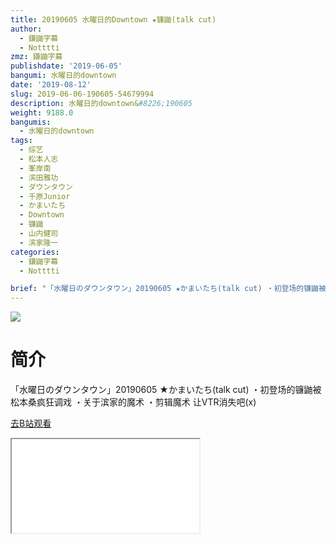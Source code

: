 ```yaml
---
title: 20190605 水曜日的Downtown ★镰鼬(talk cut)
author:
  - 鎌鼬字幕
  - Notttti
zmz: 鎌鼬字幕
publishdate: '2019-06-05'
bangumi: 水曜日的downtown
date: '2019-08-12'
slug: 2019-06-06-190605-54679994
description: 水曜日的downtown&#8226;190605
weight: 9188.0
bangumis:
  - 水曜日的downtown
tags:
  - 综艺
  - 松本人志
  - 峯岸南
  - 滨田雅功
  - ダウンタウン
  - 千原Junior
  - かまいたち
  - Downtown
  - 镰鼬
  - 山内健司
  - 滨家隆一
categories:
  - 鎌鼬字幕
  - Notttti

brief: "「水曜日のダウンタウン」20190605 ★かまいたち(talk cut) ・初登场的镰鼬被松本桑疯狂调戏 ・关于滨家的魔术 ・剪辑魔术 让VTR消失吧(x)"
---
```

![](https://raw.githubusercontent.com/tcgriffith/owaraisite/master/static/tmpimg/03573dd4f4181275054c32a650d50b23c79fa4fc.jpg.480.jpg)
# 简介  
「水曜日のダウンタウン」20190605 ★かまいたち(talk cut)
・初登场的镰鼬被松本桑疯狂调戏
・关于滨家的魔术
・剪辑魔术 让VTR消失吧(x)  

[去B站观看](https://www.bilibili.com/video/av54679994/)
<div class ="resp-container"><iframe class="testiframe" src="//player.bilibili.com/player.html?aid=54679994"", scrolling="no", allowfullscreen="true" > </iframe></div> 
